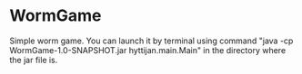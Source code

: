 # WormGame
Simple worm game. You can launch it by
terminal using command  "java -cp WormGame-1.0-SNAPSHOT.jar hyttijan.main.Main" 
in the directory where the jar file is.
